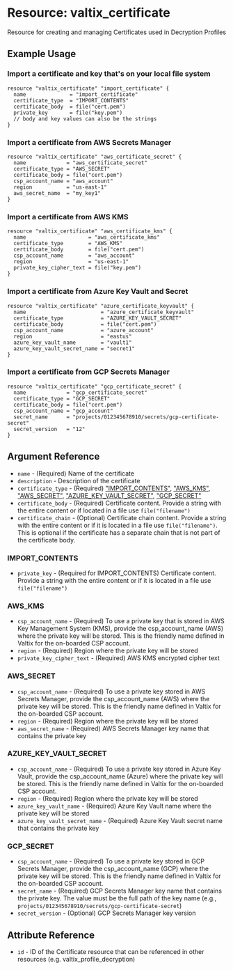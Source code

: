 # Resource: valtix_certificate
Resource for creating and managing Certificates used in Decryption Profiles

## Example Usage

### Import a certificate and key that's on your local file system
```hcl
resource "valtix_certificate" "import_certificate" {
  name              = "import_certificate"
  certificate_type  = "IMPORT_CONTENTS"
  certificate_body  = file("cert.pem")
  private_key       = file("key.pem")
  // body and key values can also be the strings
}
```

### Import a certificate from AWS Secrets Manager
```hcl
resource "valtix_certificate" "aws_certificate_secret" {
  name             = "aws_certificate_secret"
  certificate_type = "AWS_SECRET"
  certificate_body = file("cert.pem")
  csp_account_name = "aws_account"
  region           = "us-east-1"
  aws_secret_name  = "my_key1"
}
```

### Import a certificate from AWS KMS
```hcl
resource "valtix_certificate" "aws_certificate_kms" {
  name                    = "aws_certificate_kms"
  certificate_type        = "AWS_KMS"
  certificate_body        = file("cert.pem")
  csp_account_name        = "aws_account"
  region                  = "us-east-1"
  private_key_cipher_text = file("key.pem")
}
```

### Import a certificate from Azure Key Vault and Secret
```hcl
resource "valtix_certificate" "azure_certificate_keyvault" {
  name                        = "azure_certificate_keyvault"
  certificate_type            = "AZURE_KEY_VAULT_SECRET"
  certificate_body            = file("cert.pem")
  csp_account_name            = "azure_account"
  region                      = "eastus"
  azure_key_vault_name        = "vault1"
  azure_key_vault_secret_name = "secret1"
}
```

### Import a certificate from GCP Secrets Manager
```hcl
resource "valtix_certificate" "gcp_certificate_secret" {
  name             = "gcp_certificate_secret"
  certificate_type = "GCP_SECRET"
  certificate_body = file("cert.pem")
  csp_account_name = "gcp_account"
  secret_name      = "projects/012345678910/secrets/gcp-certificate-secret"
  secret_version   = "12"
}
```

## Argument Reference
* `name` - (Required) Name of the certificate
* `description` - Description of the certificate
* `certificate_type` - (Required) ["IMPORT_CONTENTS"](#import_contents), ["AWS_KMS"](#aws_kms), ["AWS_SECRET"](#aws_secret), ["AZURE_KEY_VAULT_SECRET"](#azure_key_vault_secret), ["GCP_SECRET"](#gcp_secret)
* `certificate_body` - (Required) Certificate content. Provide a string with the entire content or if located in a file use `file("filename")`
* `certificate_chain` - (Optional) Certificate chain content. Provide a string with the entire content or if it is located in a file use `file("filename")`. This is optional if the certificate has a separate chain that is not part of the certificate body.

### IMPORT_CONTENTS
* `private_key` - (Required for IMPORT_CONTENTS) Certificate content. Provide a string with the entire content or if it is located in a file use `file("filename")`

### AWS_KMS
* `csp_account_name` - (Required) To use a private key that is stored in AWS Key Management System (KMS), provide the csp_account_name (AWS) where the private key will be stored.  This is the friendly name defined in Valtix for the on-boarded CSP account.
* `region` - (Required) Region where the private key will be stored
* `private_key_cipher_text` - (Required) AWS KMS encrypted cipher text

### AWS_SECRET
* `csp_account_name` - (Required) To use a private key stored in AWS Secrets Manager, provide the csp_account_name (AWS) where the private key will be stored.  This is the friendly name defined in Valtix for the on-boarded CSP account.
* `region` - (Required) Region where the private key will be stored
* `aws_secret_name` - (Required) AWS Secrets Manager key name that contains the private key

### AZURE_KEY_VAULT_SECRET
* `csp_account_name` - (Required) To use a private key stored in Azure Key Vault, provide the csp_account_name (Azure) where the private key will be stored.  This is the friendly name defined in Valtix for the on-boarded CSP account.
* `region` - (Required) Region where the private key will be stored
* `azure_key_vault_name` - (Required) Azure Key Vault name where the private key will be stored
* `azure_key_vault_secret_name` - (Required) Azure Key Vault secret name that contains the private key

### GCP_SECRET
* `csp_account_name` - (Required) To use a private key stored in GCP Secrets Manager, provide the csp_account_name (GCP) where the private key will be stored.  This is the friendly name defined in Valtix for the on-boarded CSP account.
* `secret_name` - (Required) GCP Secrets Manager key name that contains the private key. The value must be the full path of the key name (e.g., `projects/012345678910/secrets/gcp-certificate-secret`)
* `secret_version` - (Optional) GCP Secrets Manager key version

## Attribute Reference
* `id` - ID of the Certificate resource that can be referenced in other resources (e.g. valtix_profile_decryption)